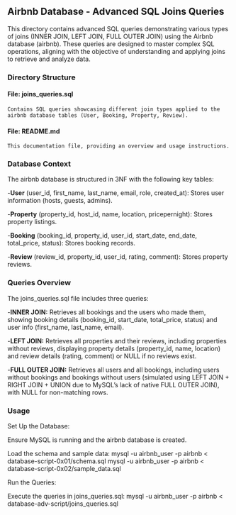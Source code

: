 ## Airbnb Database - Advanced SQL Joins Queries

This directory contains advanced SQL queries demonstrating various types of joins (INNER JOIN, LEFT JOIN, FULL OUTER JOIN) using the Airbnb database (airbnb). These queries are designed to master complex SQL operations, aligning with the objective of understanding and applying joins to retrieve and analyze data.

### Directory Structure

#### File: joins_queries.sql

    Contains SQL queries showcasing different join types applied to the airbnb database tables (User, Booking, Property, Review).

#### File: README.md

    This documentation file, providing an overview and usage instructions.


### Database Context

The airbnb database is structured in 3NF with the following key tables:

-**User** (user_id, first_name, last_name, email, role, created_at): Stores user information (hosts, guests, admins).

-**Property** (property_id, host_id, name, location, pricepernight): Stores property listings.

-**Booking** (booking_id, property_id, user_id, start_date, end_date, total_price, status): Stores booking records.

-**Review** (review_id, property_id, user_id, rating, comment): Stores property reviews.


### Queries Overview
The joins_queries.sql file includes three queries:

-**INNER JOIN:** Retrieves all bookings and the users who made them, showing booking details (booking_id, start_date, total_price, status) and user info (first_name, last_name, email).

-**LEFT JOIN:** Retrieves all properties and their reviews, including properties without reviews, displaying property details (property_id, name, location) and review details (rating, comment) or NULL if no reviews exist.

-**FULL OUTER JOIN:** Retrieves all users and all bookings, including users without bookings and bookings without users (simulated using LEFT JOIN + RIGHT JOIN + UNION due to MySQL’s lack of native FULL OUTER JOIN), with NULL for non-matching rows.

### Usage

Set Up the Database:

Ensure MySQL is running and the airbnb database is created.

Load the schema and sample data:
mysql -u airbnb_user -p airbnb < database-script-0x01/schema.sql
mysql -u airbnb_user -p airbnb < database-script-0x02/sample_data.sql

Run the Queries:

Execute the queries in joins_queries.sql:
mysql -u airbnb_user -p airbnb < database-adv-script/joins_queries.sql

